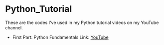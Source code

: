 # Python_Tutorial
These are the codes I've used in my Python tutorial videos on my YouTube channel.

- First Part: Python Fundamentals
Link: <a href="https://www.youtube.com/watch?v=WxHhW1fCWak&t=80s">YouTube</a>
